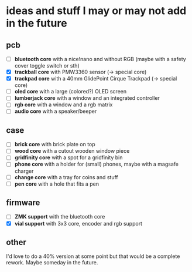 # ideas and stuff I may or may not add in the future

## pcb

- [ ] **bluetooth core** with a nice!nano and without RGB (maybe with a safety cover toggle switch or sth)
- [x] **trackball core** with PMW3360 sensor (&rarr; special core)
- [x] **trackpad core** with a 40mm GlidePoint Cirque Trackpad (&rarr; special core)
- [ ] **oled core** with a large (colored?) OLED screen
- [ ] **lumberjack core** with a window and an integrated controller
- [ ] **rgb core** with a window and a rgb matrix
- [ ] **audio core** with a speaker/beeper

## case

- [ ] **brick core** with brick plate on top
- [ ] **wood core** with a cutout wooden window piece
- [ ] **gridfinity core** with a spot for a gridfinity bin
- [ ] **phone core** with a holder for (small) phones, maybe with a magsafe charger
- [ ] **change core** with a tray for coins and stuff
- [ ] **pen core** with a hole that fits a pen

## firmware

- [ ] **ZMK support** with the bluetooth core
- [x] **vial support** with 3x3 core, encoder and rgb support

## other

I'd love to do a 40% version at some point but that would be a complete rework. Maybe someday in the future.
